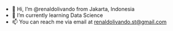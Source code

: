 - 👋 Hi, I’m @renaldolivando from Jakarta, Indonesia
- 🌱 I’m currently learning Data Science
- 📫 You can reach me via email at renaldolivando.st@gmail.com

<!---
renaldolivando/renaldolivando is a ✨ special ✨ repository because its `README.md` (this file) appears on your GitHub profile.
You can click the Preview link to take a look at your changes.
--->
